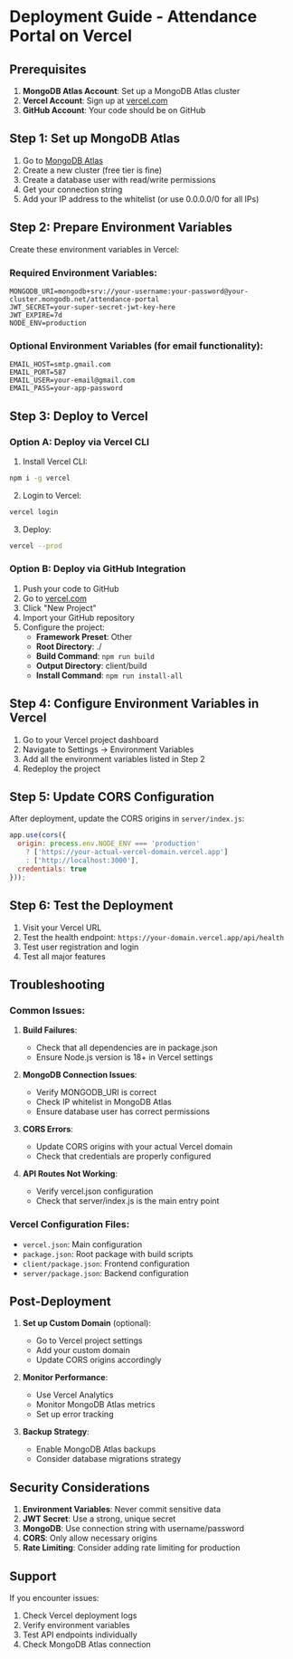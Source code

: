 # Deployment Guide - Attendance Portal on Vercel

## Prerequisites

1. **MongoDB Atlas Account**: Set up a MongoDB Atlas cluster
2. **Vercel Account**: Sign up at [vercel.com](https://vercel.com)
3. **GitHub Account**: Your code should be on GitHub

## Step 1: Set up MongoDB Atlas

1. Go to [MongoDB Atlas](https://www.mongodb.com/atlas)
2. Create a new cluster (free tier is fine)
3. Create a database user with read/write permissions
4. Get your connection string
5. Add your IP address to the whitelist (or use 0.0.0.0/0 for all IPs)

## Step 2: Prepare Environment Variables

Create these environment variables in Vercel:

### Required Environment Variables:
```
MONGODB_URI=mongodb+srv://your-username:your-password@your-cluster.mongodb.net/attendance-portal
JWT_SECRET=your-super-secret-jwt-key-here
JWT_EXPIRE=7d
NODE_ENV=production
```

### Optional Environment Variables (for email functionality):
```
EMAIL_HOST=smtp.gmail.com
EMAIL_PORT=587
EMAIL_USER=your-email@gmail.com
EMAIL_PASS=your-app-password
```

## Step 3: Deploy to Vercel

### Option A: Deploy via Vercel CLI

1. Install Vercel CLI:
```bash
npm i -g vercel
```

2. Login to Vercel:
```bash
vercel login
```

3. Deploy:
```bash
vercel --prod
```

### Option B: Deploy via GitHub Integration

1. Push your code to GitHub
2. Go to [vercel.com](https://vercel.com)
3. Click "New Project"
4. Import your GitHub repository
5. Configure the project:
   - **Framework Preset**: Other
   - **Root Directory**: ./
   - **Build Command**: `npm run build`
   - **Output Directory**: client/build
   - **Install Command**: `npm run install-all`

## Step 4: Configure Environment Variables in Vercel

1. Go to your Vercel project dashboard
2. Navigate to Settings → Environment Variables
3. Add all the environment variables listed in Step 2
4. Redeploy the project

## Step 5: Update CORS Configuration

After deployment, update the CORS origins in `server/index.js`:

```javascript
app.use(cors({
  origin: process.env.NODE_ENV === 'production' 
    ? ['https://your-actual-vercel-domain.vercel.app']
    : ['http://localhost:3000'],
  credentials: true
}));
```

## Step 6: Test the Deployment

1. Visit your Vercel URL
2. Test the health endpoint: `https://your-domain.vercel.app/api/health`
3. Test user registration and login
4. Test all major features

## Troubleshooting

### Common Issues:

1. **Build Failures**:
   - Check that all dependencies are in package.json
   - Ensure Node.js version is 18+ in Vercel settings

2. **MongoDB Connection Issues**:
   - Verify MONGODB_URI is correct
   - Check IP whitelist in MongoDB Atlas
   - Ensure database user has correct permissions

3. **CORS Errors**:
   - Update CORS origins with your actual Vercel domain
   - Check that credentials are properly configured

4. **API Routes Not Working**:
   - Verify vercel.json configuration
   - Check that server/index.js is the main entry point

### Vercel Configuration Files:

- `vercel.json`: Main configuration
- `package.json`: Root package with build scripts
- `client/package.json`: Frontend configuration
- `server/package.json`: Backend configuration

## Post-Deployment

1. **Set up Custom Domain** (optional):
   - Go to Vercel project settings
   - Add your custom domain
   - Update CORS origins accordingly

2. **Monitor Performance**:
   - Use Vercel Analytics
   - Monitor MongoDB Atlas metrics
   - Set up error tracking

3. **Backup Strategy**:
   - Enable MongoDB Atlas backups
   - Consider database migrations strategy

## Security Considerations

1. **Environment Variables**: Never commit sensitive data
2. **JWT Secret**: Use a strong, unique secret
3. **MongoDB**: Use connection string with username/password
4. **CORS**: Only allow necessary origins
5. **Rate Limiting**: Consider adding rate limiting for production

## Support

If you encounter issues:
1. Check Vercel deployment logs
2. Verify environment variables
3. Test API endpoints individually
4. Check MongoDB Atlas connection 